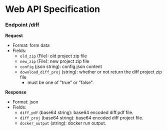 # Web API Specification

### Endpoint /diff

**Request**

- Format: form data
- Fields:
  - `old_zip` (File): old project zip file
  - `new_zip` (File): new project zip file
  - `config` (json string): config.json content
  - `download_diff_proj` (string): whether or not return the diff project zip file
    - must be one of "true" or "false".

**Response**

- Format: json
- Fields:
  - `diff_pdf` (base64 string): base64 encoded diff.pdf file.
  - `diff_proj` (base64 string): base64 encoded diff project file.
  - `docker_output` (string): docker run output.
